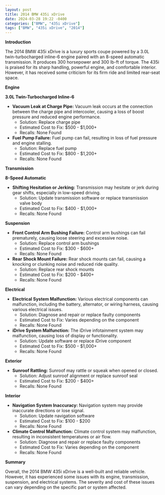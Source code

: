 ```yaml
---
layout: post
title: 2014 BMW 435i xDrive
date: 2024-03-28 19:22 -0400
categories: ["BMW", "435i xDrive"]
tags: ["BMW", "435i xDrive", "2014"]
---
```

**Introduction**

The 2014 BMW 435i xDrive is a luxury sports coupe powered by a 3.0L twin-turbocharged inline-6 engine paired with an 8-speed automatic transmission. It produces 300 horsepower and 300 lb-ft of torque. The 435i is praised for its sharp handling, powerful engine, and comfortable interior. However, it has received some criticism for its firm ride and limited rear-seat space.

**Engine**

**3.0L Twin-Turbocharged Inline-6**

* **Vacuum Leak at Charge Pipe:** Vacuum leak occurs at the connection between the charge pipe and intercooler, causing a loss of boost pressure and reduced engine performance.
    * Solution: Replace charge pipe
    * Estimated Cost to Fix: $500 - $1,000+
    * Recalls: None Found
* **Fuel Pump Failure:** Fuel pump can fail, resulting in loss of fuel pressure and engine stalling.
    * Solution: Replace fuel pump
    * Estimated Cost to Fix: $800 - $1,200+
    * Recalls: None Found

**Transmission**

**8-Speed Automatic**

* **Shifting Hesitation or Jerking:** Transmission may hesitate or jerk during gear shifts, especially in low-speed driving.
    * Solution: Update transmission software or replace transmission valve body
    * Estimated Cost to Fix: $400 - $1,000+
    * Recalls: None Found

**Suspension**

* **Front Control Arm Bushing Failure:** Control arm bushings can fail prematurely, causing loose steering and excessive noise.
    * Solution: Replace control arm bushings
    * Estimated Cost to Fix: $300 - $600+
    * Recalls: None Found
* **Rear Shock Mount Failure:** Rear shock mounts can fail, causing a knocking or clunking noise and reduced ride quality.
    * Solution: Replace rear shock mounts
    * Estimated Cost to Fix: $200 - $400+
    * Recalls: None Found

**Electrical**

* **Electrical System Malfunction:** Various electrical components can malfunction, including the battery, alternator, or wiring harness, causing various electrical issues.
    * Solution: Diagnose and repair or replace faulty components
    * Estimated Cost to Fix: Varies depending on the component
    * Recalls: None Found
* **iDrive System Malfunction:** The iDrive infotainment system may malfunction, causing loss of display or functionality.
    * Solution: Update software or replace iDrive component
    * Estimated Cost to Fix: $500 - $1,000+
    * Recalls: None Found

**Exterior**

* **Sunroof Rattling:** Sunroof may rattle or squeak when opened or closed.
    * Solution: Adjust sunroof alignment or replace sunroof seal
    * Estimated Cost to Fix: $200 - $400+
    * Recalls: None Found

**Interior**

* **Navigation System Inaccuracy:** Navigation system may provide inaccurate directions or lose signal.
    * Solution: Update navigation software
    * Estimated Cost to Fix: $100 - $200
    * Recalls: None Found
* **Climate Control Malfunction:** Climate control system may malfunction, resulting in inconsistent temperatures or air flow.
    * Solution: Diagnose and repair or replace faulty components
    * Estimated Cost to Fix: Varies depending on the component
    * Recalls: None Found

**Summary**

Overall, the 2014 BMW 435i xDrive is a well-built and reliable vehicle. However, it has experienced some issues with its engine, transmission, suspension, and electrical systems. The severity and cost of these issues can vary depending on the specific part or system affected.

